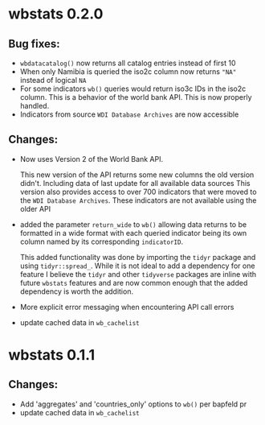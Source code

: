 # wbstats 0.2.0
## Bug fixes:
* `wbdatacatalog()` now returns all catalog entries instead of first 10
* When only Namibia is queried the iso2c column now returns `"NA"` instead of logical `NA`
* For some indicators `wb()` queries would return iso3c IDs in the iso2c column. This is a behavior
  of the world bank API. This is now properly handled.
* Indicators from source `WDI Database Archives` are now accessible

## Changes:
* Now uses Version 2 of the World Bank API.

    This new version of the API returns some new columns the old version didn't. 
    Including data of last update for all available data sources
    This version also provides access to over 700 indicators that were moved to the `WDI Database Archives`.
    These indicators are not available using the older API

* added the parameter `return_wide` to `wb()` allowing data returns to be formatted
  in a wide format with each queried indicator being its own column named by its
  corresponding `indicatorID`.
  
    This added functionality was done by importing the `tidyr` package and using `tidyr::spread_`.
    While it is not ideal to add a dependency for one feature I believe the
    `tidyr` and other `tidyverse` packages are inline with future `wbstats` features and are now
    common enough that the added dependency is worth the addition.

* More explicit error messaging when encountering API call errors

* update cached data in `wb_cachelist`


# wbstats 0.1.1
## Changes:
* Add 'aggregates' and 'countries_only' options to `wb()` per bapfeld pr
* update cached data in `wb_cachelist`

